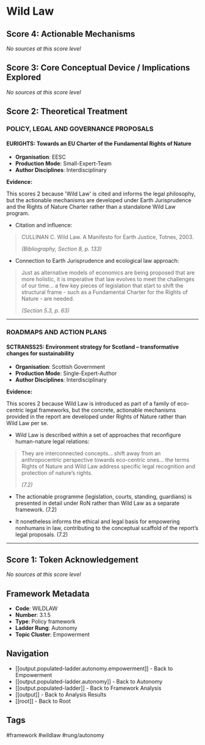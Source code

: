 # Wild Law

## Score 4: Actionable Mechanisms

*No sources at this score level*

## Score 3: Core Conceptual Device / Implications Explored

*No sources at this score level*

## Score 2: Theoretical Treatment

### POLICY, LEGAL AND GOVERNANCE PROPOSALS

#### EURIGHTS: Towards an EU Charter of the Fundamental Rights of Nature

- **Organisation**: EESC
- **Production Mode**: Small-Expert-Team
- **Author Disciplines**: Interdisciplinary

**Evidence:**

This scores 2 because 'Wild Law' is cited and informs the legal philosophy, but the actionable mechanisms are developed under Earth Jurisprudence and the Rights of Nature Charter rather than a standalone Wild Law program.

- Citation and influence: 

> CULLINAN C. Wild Law. A Manifesto for Earth Justice, Totnes, 2003.
>
> *(Bibliography, Section 8, p. 133)*


- Connection to Earth Jurisprudence and ecological law approach: 

> Just as alternative models of economics are being proposed that are more holistic, it is imperative that law evolves to meet the challenges of our time... a few key pieces of legislation that start to shift the structural frame - such as a Fundamental Charter for the Rights of Nature - are needed.
>
> *(Section 5.3, p. 63)*



---

### ROADMAPS AND ACTION PLANS

#### SCTRANSS25: Environment strategy for Scotland – transformative changes for sustainability

- **Organisation**: Scottish Government
- **Production Mode**: Single-Expert-Author
- **Author Disciplines**: Interdisciplinary

**Evidence:**

This scores 2 because Wild Law is introduced as part of a family of eco-centric legal frameworks, but the concrete, actionable mechanisms provided in the report are developed under Rights of Nature rather than Wild Law per se.

- Wild Law is described within a set of approaches that reconfigure human-nature legal relations: 

> They are interconnected concepts... shift away from an anthropocentric perspective towards eco-centric ones... the terms Rights of Nature and Wild Law address specific legal recognition and protection of nature’s rights.
>
> *(7.2)*


- The actionable programme (legislation, courts, standing, guardians) is presented in detail under RoN rather than Wild Law as a separate framework. (7.2)

- It nonetheless informs the ethical and legal basis for empowering nonhumans in law, contributing to the conceptual scaffold of the report’s legal proposals. (7.2)

---

## Score 1: Token Acknowledgement

*No sources at this score level*

## Framework Metadata

- **Code**: WILDLAW
- **Number**: 3.1.5
- **Type**: Policy framework
- **Ladder Rung**: Autonomy
- **Topic Cluster**: Empowerment

## Navigation

- [[output.populated-ladder.autonomy.empowerment]] - Back to Empowerment
- [[output.populated-ladder.autonomy]] - Back to Autonomy
- [[output.populated-ladder]] - Back to Framework Analysis
- [[output]] - Back to Analysis Results
- [[root]] - Back to Root

## Tags

#framework #wildlaw #rung/autonomy
